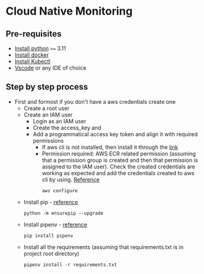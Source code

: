 # Cloud Native Monitoring

## Pre-requisites
- [Install python](https://www.python.org/downloads/) ```>=``` 3.11 
- [Install docker](https://www.docker.com/products/docker-desktop/)
- [Install Kubectl](https://kubernetes.io/docs/tasks/tools/)
- [Vscode](https://code.visualstudio.com/) or any IDE of choice

## Step by step process
  - First and formost if you don't have a aws credentials create one
    - Create a root user
    - Create an IAM user
        - Login as an IAM user
        - Create the access_key and 
        - Add a programmatical access key token and align it with required permissions
            - If aws cli is not installed, then install it through the [link](https://docs.aws.amazon.com/cli/latest/userguide/getting-started-install.html)
            - Permission required: AWS ECR related permission (assuming that a permission group is created and then that permission is assigned to the IAM user). Check the created credentials are working as expected and add the credentials created to aws cli by using. [Reference](https://docs.aws.amazon.com/cli/latest/reference/configure/index.html)
                ```
                aws configure
                ```
    - Install pip - [reference](https://pip.pypa.io/en/stable/installation/)
        ```
        python -m ensurepip --upgrade
        ```
    - Install pipenv - [reference](https://pypi.org/project/pipenv/)
        ```
        pip install pipenv
        ```
    - Install all the requirements (assuming that requirements.txt is in project root directory)
        ```
        pipenv install -r requirements.txt
        ```